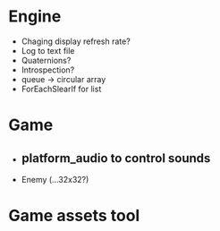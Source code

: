# Engine
- Chaging display refresh rate?
- Log to text file
- Quaternions?
- Introspection?
- queue -> circular array
- ForEachSlearIf for list

# Game
- platform_audio to control sounds
	-

- Enemy (...32x32?)

# Game assets tool
